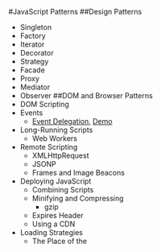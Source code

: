 #JavaScript Patterns
##Design Patterns
- Singleton
- Factory
- Iterator
- Decorator
- Strategy
- Facade
- Proxy
- Mediator
- Observer
##DOM and Browser Patterns
- DOM Scripting
- Events
	- [Event Delegation](dom_and_browser_patterns/event_delegation/event_delegation.md), [Demo](dom_and_browser_patterns/event_delegation/event_delegation.html)
- Long-Running Scripts
	- Web Workers
- Remote Scripting
	- XMLHttpRequest 
	- JSONP
	- Frames and Image Beacons
- Deploying JavaScript
	- Combining Scripts
	- Minifying and Compressing
		- gzip 
	- Expires Header
	- Using a CDN 
- Loading Strategies
	- The Place of the <script> Element
	- HTTP Chunking
	- Dynamic <script> Element for Nonblocking Downloads
	- Lazy-Loading
	- Loading on Demand
	- Preloading JavaScript